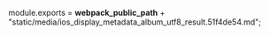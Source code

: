 module.exports = __webpack_public_path__ + "static/media/ios_display_metadata_album_utf8_result.51f4de54.md";